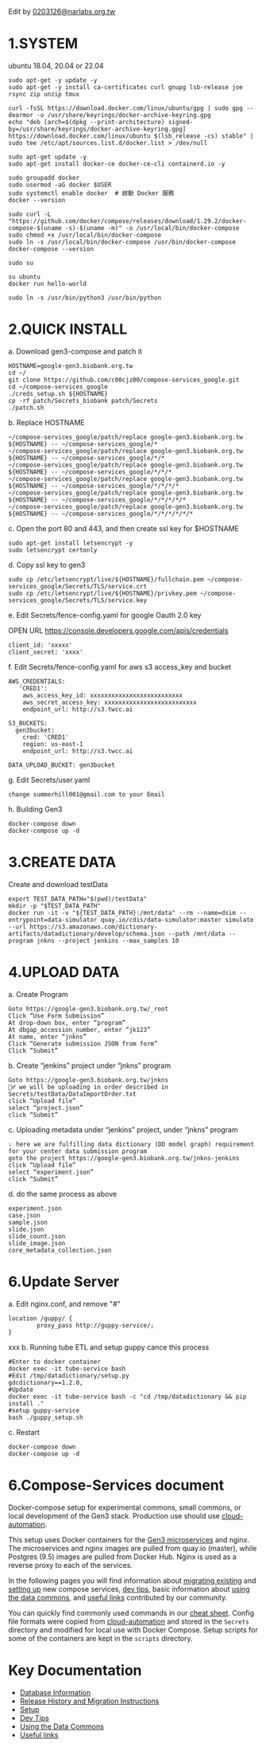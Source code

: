 Edit by 0203126@narlabs.org.tw

1.SYSTEM 
===

ubuntu 18.04, 20.04 or 22.04
```
sudo apt-get -y update -y
sudo apt-get -y install ca-certificates curl gnupg lsb-release joe rsync zip unzip tmux

curl -fsSL https://download.docker.com/linux/ubuntu/gpg | sudo gpg --dearmor -o /usr/share/keyrings/docker-archive-keyring.gpg
echo "deb [arch=$(dpkg --print-architecture) signed-by=/usr/share/keyrings/docker-archive-keyring.gpg] https://download.docker.com/linux/ubuntu $(lsb_release -cs) stable" | sudo tee /etc/apt/sources.list.d/docker.list > /dev/null

sudo apt-get update -y
sudo apt-get install docker-ce docker-ce-cli containerd.io -y

sudo groupadd docker
sudo usermod -aG docker $USER
sudo systemctl enable docker  # 啟動 Docker 服務
docker --version

sudo curl -L "https://github.com/docker/compose/releases/download/1.29.2/docker-compose-$(uname -s)-$(uname -m)" -o /usr/local/bin/docker-compose
sudo chmod +x /usr/local/bin/docker-compose
sudo ln -s /usr/local/bin/docker-compose /usr/bin/docker-compose
docker-compose --version

sudo su 

su ubuntu
docker run hello-world

sudo ln -s /usr/bin/python3 /usr/bin/python
```

2.QUICK INSTALL
===

a. Download gen3-compose and patch it 
```
HOSTNAME=google-gen3.biobank.org.tw
cd ~/
git clone https://github.com/c00cjz00/compose-services_google.git
cd ~/compose-services_google
./creds_setup.sh ${HOSTNAME}
cp -rf patch/Secrets_biobank patch/Secrets
./patch.sh
```

b. Replace HOSTNAME
```
~/compose-services_google/patch/replace google-gen3.biobank.org.tw ${HOSTNAME} -- ~/compose-services_google/*
~/compose-services_google/patch/replace google-gen3.biobank.org.tw ${HOSTNAME} -- ~/compose-services_google/*/*
~/compose-services_google/patch/replace google-gen3.biobank.org.tw ${HOSTNAME} -- ~/compose-services_google/*/*/*
~/compose-services_google/patch/replace google-gen3.biobank.org.tw ${HOSTNAME} -- ~/compose-services_google/*/*/*/*
~/compose-services_google/patch/replace google-gen3.biobank.org.tw ${HOSTNAME} -- ~/compose-services_google/*/*/*/*/*
~/compose-services_google/patch/replace google-gen3.biobank.org.tw ${HOSTNAME} -- ~/compose-services_google/*/*/*/*/*/*
```
c. Open the port 80 and 443, and then create ssl key for $HOSTNAME
```
sudo apt-get install letsencrypt -y
sudo letsencrypt certonly
```
d. Copy ssl key to gen3
```
sudo cp /etc/letsencrypt/live/${HOSTNAME}/fullchain.pem ~/compose-services_google/Secrets/TLS/service.crt
sudo cp /etc/letsencrypt/live/${HOSTNAME}/privkey.pem ~/compose-services_google/Secrets/TLS/service.key
```
e. Edit Secrets/fence-config.yaml for google Oauth 2.0 key 

OPEN URL https://console.developers.google.com/apis/credentials
```
client_id: 'xxxxx'
client_secret: 'xxxx'
```
f. Edit Secrets/fence-config.yaml for aws s3 access_key and bucket
```
AWS_CREDENTIALS:
   'CRED1':
    aws_access_key_id: xxxxxxxxxxxxxxxxxxxxxxxxxx
    aws_secret_access_key: xxxxxxxxxxxxxxxxxxxxxxxxxx
    endpoint_url: http://s3.twcc.ai

S3_BUCKETS:
  gen3bucket:
    cred: 'CRED1'
    region: us-east-1
    endpoint_url: http://s3.twcc.ai

DATA_UPLOAD_BUCKET: gen3bucket
```
g. Edit Secrets/user.yaml
```
change summerhill001@gmail.com to your Email
```
h. Building Gen3 
```
docker-compose down
docker-compose up -d
```

3.CREATE DATA
===

Create and download testData
```
export TEST_DATA_PATH="$(pwd)/testData"
mkdir -p "$TEST_DATA_PATH"
docker run -it -v "${TEST_DATA_PATH}:/mnt/data" --rm --name=dsim --entrypoint=data-simulator quay.io/cdis/data-simulator:master simulate --url https://s3.amazonaws.com/dictionary-artifacts/datadictionary/develop/schema.json --path /mnt/data --program jnkns --project jenkins --max_samples 10
```

4.UPLOAD DATA
===

a. Create Program
```
Goto https://google-gen3.biobank.org.tw/_root
Click “Use Form Submission”
At drop-down box, enter “program”
At dbgap_accession_number, enter “jk123”
At name, enter “jnkns”
Click “Generate submission JSON from form”
Click “Submit”
```

b. Create “jenkins” project under “jnkns” program
```
Goto https://google-gen3.biobank.org.tw/jnkns
🙋‍♂️ we will be uploading in order described in Secrets/testData/DataImportOrder.txt
click “Upload file”
select “project.json”
click “Submit”
```

c. Uploading metadata under “jenkins” project, under “jnkns” program
```
💡 here we are fulfilling data dictionary (DD model graph) requirement for your center data submission program
goto the project https://google-gen3.biobank.org.tw/jnkns-jenkins
click “Upload file”
select “experiment.json”
click “Submit”
```

d. do the same process as above
```
experiment.json
case.json
sample.json
slide.json
slide_count.json
slide_image.json
core_metadata_collection.json
```

6.Update Server
===

a. Edit nginx.conf, and remove "#"
```
location /guppy/ {
        proxy_pass http://guppy-service/;
}
```
xxx b.  Running tube ETL and setup guppy 
cance this process
```
#Enter to docker container
docker exec -it tube-service bash
#Edit /tmp/datadictionary/setup.py
gdcdictionary==1.2.0,
#Update
docker exec -it tube-service bash -c "cd /tmp/datadictionary && pip install ."
#setup guppy-service
bash ./guppy_setup.sh
```
c. Restart
```
docker-compose down
docker-compose up -d
```

6.Compose-Services document
===

Docker-compose setup for experimental commons, small commons, or local development of the Gen3 stack. Production use should use [cloud-automation](https://github.com/uc-cdis/cloud-automation).

This setup uses Docker containers for the [Gen3 microservices](https://github.com/uc-cdis/) and nginx. The microservices and nginx images are pulled from quay.io (master), while Postgres (9.5) images are pulled from Docker Hub. Nginx is used as a reverse proxy to each of the services. 

In the following pages you will find information about [migrating existing](docs/release_history.md) and [setting up](docs/setup.md) new compose services, [dev tips](docs/dev_tips.md), basic information about [using the data commons](docs/using_the_commons.md), and [useful links](docs/useful_links.md) contributed by our community. 

You can quickly find commonly used commands in our [cheat sheet](./docs/cheat_sheet.md). Config file formats were copied from [cloud-automation](https://github.com/uc-cdis/cloud-automation) and stored in the `Secrets` directory and modified for local use with Docker Compose. Setup scripts for some of the containers are kept in the `scripts` directory.


# Key Documentation

* [Database Information](docs/database_information.md)
* [Release History and Migration Instructions](docs/release_history.md)
* [Setup](docs/setup.md)
* [Dev Tips](docs/dev_tips.md)
* [Using the Data Commons](docs/using_the_commons.md)
* [Useful links](docs/useful_links.md)
